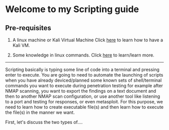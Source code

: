 # Welcome to my Scripting guide

## Pre-requisites

1. A linux machine or Kali Virtual Machine Click [here](https://github.com/jccatilo/cybersecurity/tree/main/Installing%20Kali%20virtual%20machine) to learn how to have a Kali VM.

2. Some knowledge in linux commands. Click [here](https://www.linuxjourney.com) to learn/learn more.

---

Scripting basically is typing some line of code into a terminal and pressing enter to execute. 
You are going to need to automate the launching of scripts when you have already deviced/planned some known sets of shell/terminal commands you want to execute during penetration testing for example after NMAP scanning, you want to export the findings on a text document and then to another NMAP scan configuration, or use another tool like listening to a port and testing for responses, or even metasploit. For this purpose, we need to learn how to create executable file(s) and then learn how to execute the file(s) in the manner we want.

First, let's discuss the  two types of....

